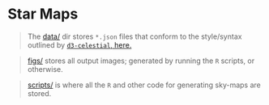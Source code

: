 # Star Maps #

> The [data/](./data/) dir stores `*.json` files that conform to the style/syntax outlined by [`d3-celestial`, here.](https://github.com/ofrohn/d3-celestial/tree/master/data)

> [figs/](./figs/) stores all output images; generated by running the `R` scripts, or otherwise.

> [scripts/](./scripts) is where all the `R` and other code for generating sky-maps are stored.
